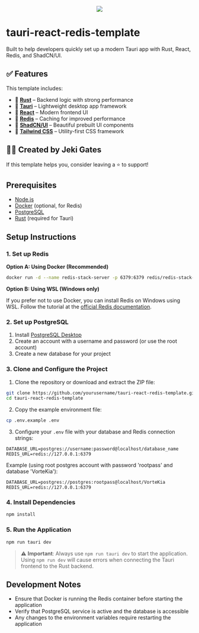 <p align="center"><img src="https://i.imgur.com/Efleeiz_d.webp?maxwidth=760&fidelity=grand"></p>

# tauri-react-redis-template  

Built to help developers quickly set up a modern Tauri app with Rust, React, Redis, and ShadCN/UI.  

## ✅ Features  
This template includes:  

- 🔹 **[Rust](https://www.rust-lang.org/)** – Backend logic with strong performance  
- 🔹 **[Tauri](https://tauri.app/)** – Lightweight desktop app framework  
- 🔹 **[React](https://react.dev/)** – Modern frontend UI  
- 🔹 **[Redis](https://redis.io/)** – Caching for improved performance  
- 🔹 **[ShadCN/UI](https://ui.shadcn.com/)** – Beautiful prebuilt UI components  
- 🔹 **[Tailwind CSS](https://tailwindcss.com/)** – Utility-first CSS framework  

## 👨‍💻 Created by Jeki Gates  
If this template helps you, consider leaving a ⭐ to support!  

## Prerequisites

- [Node.js](https://nodejs.org/)
- [Docker](https://www.docker.com/) (optional, for Redis)
- [PostgreSQL](https://www.postgresql.org/download/)
- [Rust](https://www.rust-lang.org/tools/install) (required for Tauri)

## Setup Instructions

### 1. Set up Redis

**Option A: Using Docker (Recommended)**

```bash
docker run -d --name redis-stack-server -p 6379:6379 redis/redis-stack-server:latest
```

**Option B: Using WSL (Windows only)**

If you prefer not to use Docker, you can install Redis on Windows using WSL. Follow the tutorial at the [official Redis documentation](https://redis.io/docs/latest/operate/oss_and_stack/install/install-redis/install-redis-on-windows/).

### 2. Set up PostgreSQL

1. Install [PostgreSQL Desktop](https://www.postgresql.org/download/)
2. Create an account with a username and password (or use the root account)
3. Create a new database for your project

### 3. Clone and Configure the Project

1. Clone the repository or download and extract the ZIP file:

```bash
git clone https://github.com/yourusername/tauri-react-redis-template.git
cd tauri-react-redis-template
```

2. Copy the example environment file:

```bash
cp .env.example .env
```

3. Configure your `.env` file with your database and Redis connection strings:

```
DATABASE_URL=postgres://username:password@localhost/database_name
REDIS_URL=redis://127.0.0.1:6379
```

Example (using root postgres account with password 'rootpass' and database 'VorteKia'):

```
DATABASE_URL=postgres://postgres:rootpass@localhost/VorteKia
REDIS_URL=redis://127.0.0.1:6379
```

### 4. Install Dependencies

```bash
npm install
```

### 5. Run the Application

```bash
npm run tauri dev
```

> ⚠️ **Important**: Always use `npm run tauri dev` to start the application. Using `npm run dev` will cause errors when connecting the Tauri frontend to the Rust backend.

## Development Notes

- Ensure that Docker is running the Redis container before starting the application
- Verify that PostgreSQL service is active and the database is accessible
- Any changes to the environment variables require restarting the application
